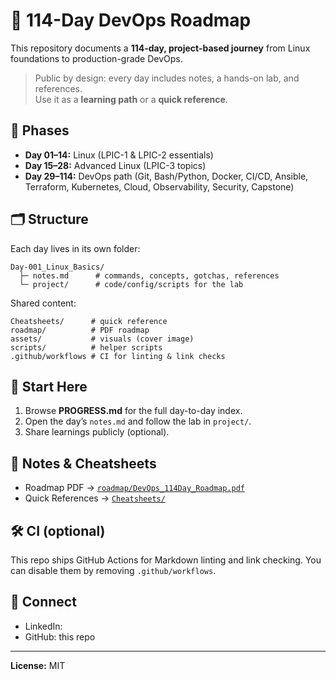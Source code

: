 # 🚀 114-Day DevOps Roadmap

This repository documents a **114-day, project-based journey** from Linux foundations to production-grade DevOps.

> Public by design: every day includes notes, a hands-on lab, and references.  
> Use it as a **learning path** or a **quick reference**.

## 📅 Phases
- **Day 01–14:** Linux (LPIC-1 & LPIC-2 essentials)
- **Day 15–28:** Advanced Linux (LPIC-3 topics)
- **Day 29–114:** DevOps path (Git, Bash/Python, Docker, CI/CD, Ansible, Terraform, Kubernetes, Cloud, Observability, Security, Capstone)

## 🗂️ Structure
Each day lives in its own folder:
```
Day-001_Linux_Basics/
  ├─ notes.md      # commands, concepts, gotchas, references
  └─ project/      # code/config/scripts for the lab
```
Shared content:
```
Cheatsheets/      # quick reference
roadmap/          # PDF roadmap
assets/           # visuals (cover image)
scripts/          # helper scripts
.github/workflows # CI for linting & link checks
```

## 🧭 Start Here
1. Browse **PROGRESS.md** for the full day-to-day index.
2. Open the day’s `notes.md` and follow the lab in `project/`.
3. Share learnings publicly (optional).

## 📝 Notes & Cheatsheets
- Roadmap PDF → [`roadmap/DevOps_114Day_Roadmap.pdf`](roadmap/DevOps_114Day_Roadmap.pdf)
- Quick References → [`Cheatsheets/`](Cheatsheets)

## 🛠️ CI (optional)
This repo ships GitHub Actions for Markdown linting and link checking. You can disable them by removing `.github/workflows`.

## 🔗 Connect
- LinkedIn: <your-link-here>
- GitHub: this repo

---

**License:** MIT
